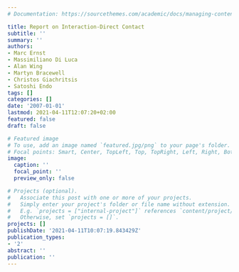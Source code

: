 ```yaml
---
# Documentation: https://sourcethemes.com/academic/docs/managing-content/

title: Report on Interaction-Direct Contact
subtitle: ''
summary: ''
authors:
- Marc Ernst
- Massimiliano Di Luca
- Alan Wing
- Martyn Bracewell
- Christos Giachritsis
- Satoshi Endo
tags: []
categories: []
date: '2007-01-01'
lastmod: 2021-04-11T12:07:20+02:00
featured: false
draft: false

# Featured image
# To use, add an image named `featured.jpg/png` to your page's folder.
# Focal points: Smart, Center, TopLeft, Top, TopRight, Left, Right, BottomLeft, Bottom, BottomRight.
image:
  caption: ''
  focal_point: ''
  preview_only: false

# Projects (optional).
#   Associate this post with one or more of your projects.
#   Simply enter your project's folder or file name without extension.
#   E.g. `projects = ["internal-project"]` references `content/project/deep-learning/index.md`.
#   Otherwise, set `projects = []`.
projects: []
publishDate: '2021-04-11T10:07:19.843429Z'
publication_types:
- '2'
abstract: ''
publication: ''
---
```

